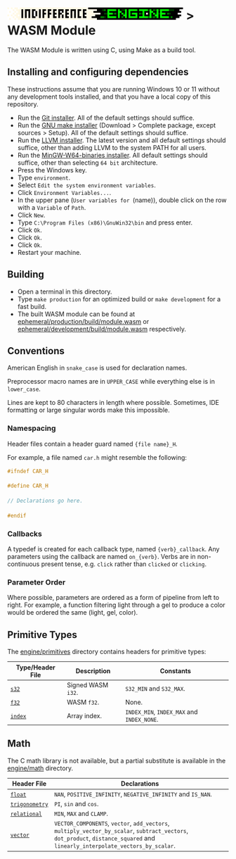 # [![Indifference Engine](../../branding/logo_readme.gif)](../../readme.md) > WASM Module

The WASM Module is written using C, using Make as a build tool.

## Installing and configuring dependencies

These instructions assume that you are running Windows 10 or 11 without any
development tools installed, and that you have a local copy of this repository.

- Run the [Git installer](https://git-scm.com/).  All of the default settings
  should suffice.
- Run the
  [GNU make installer](https://gnuwin32.sourceforge.net/packages/make.htm)
  (Download > Complete package, except sources > Setup).  All of the default
  settings should suffice.
- Run the [LLVM installer](https://releases.llvm.org/).  The latest version
  and all default settings should suffice, other than adding LLVM to the system
  PATH for all users.
- Run the
  [MinGW-W64-binaries installer](https://github.com/niXman/mingw-builds-binaries).
  All default settings should suffice, other than selecting `64 bit`
  architecture.
- Press the Windows key.
- Type `environment`.
- Select `Edit the system environment variables`.
- Click `Environment Variables...`.
- In the upper pane (`User variables for `(name)), double click on the row with
  a `Variable` of `Path`.
- Click `New`.
- Type `C:\Program Files (x86)\GnuWin32\bin` and press enter.
- Click `Ok`.
- Click `Ok`.
- Click `Ok`.
- Restart your machine.

## Building

- Open a terminal in this directory.
- Type `make production` for an optimized build or `make development` for a fast
  build.
- The built WASM module can be found at
  [ephemeral/production/build/module.wasm](./ephemeral/production/build/module.wasm)
  or
  [ephemeral/development/build/module.wasm](./ephemeral/development/build/module.wasm)
  respectively.

## Conventions

American English in `snake_case` is used for declaration names.

Preprocessor macro names are in `UPPER_CASE` while everything else is in
`lower_case`.

Lines are kept to 80 characters in length where possible.  Sometimes, IDE
formatting or large singular words make this impossible.

### Namespacing

Header files contain a header guard named `{file name}_H`.

For example, a file named `car.h` might resemble the following:

```c
#ifndef CAR_H

#define CAR_H

// Declarations go here.

#endif
```

### Callbacks

A typedef is created for each callback type, named `{verb}_callback`.  Any
parameters using the callback are named `on_{verb}`.  Verbs are in
non-continuous present tense, e.g. `click` rather than `clicked` or `clicking`.

### Parameter Order

Where possible, parameters are ordered as a form of pipeline from left to right.
For example, a function filtering light through a gel to produce a color would
be ordered the same (light, gel, color).

## Primitive Types

The [engine/primitives](./deliverables/wasm_module/source/engine/primitives)
directory contains headers for primitive types:

| Type/Header File                              | Description        | Constants                                  |
| --------------------------------------------- | ------------------ | ------------------------------------------ |
| [`s32`](./source/engine/primitives/s32.h)     | Signed WASM `i32`. | `S32_MIN` and `S32_MAX`.                   |
| [`f32`](./source/engine/primitives/f32.h)     | WASM `f32`.        | None.                                      |
| [`index`](./source/engine/primitives/index.h) | Array index.       | `INDEX_MIN`, `INDEX_MAX` and `INDEX_NONE`. |

## Math

The C math library is not available, but a partial substitute is available in
the [engine/math](./source/engine/math) directory.

| Header File                                           | Declarations                                                                                                                                                                   |
| ----------------------------------------------------- | ------------------------------------------------------------------------------------------------------------------------------------------------------------------------------ |
| [`float`](./source/engine/math/float.h)               | `NAN`, `POSITIVE_INFINITY`, `NEGATIVE_INFINITY` and `IS_NAN`.                                                                                                                  |
| [`trigonometry`](./source/engine/math/trigonometry.h) | `PI`, `sin` and `cos`.                                                                                                                                                         |
| [`relational`](./source/engine/math/relational.h)     | `MIN`, `MAX` and `CLAMP`.                                                                                                                                                      |
| [`vector`](./source/engine/math/vector.h)             | `VECTOR_COMPONENTS`, `vector`, `add_vectors`, `multiply_vector_by_scalar`, `subtract_vectors`, `dot_product`, `distance_squared` and `linearly_interpolate_vectors_by_scalar`. |
